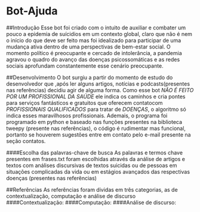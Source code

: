 # Bot-Ajuda

##Introdução
	Esse bot foi criado com o intuito de auxiliar e combater um pouco a epidemia de suícidios em um contexto global, claro que não é nem o início do que deve ser feito mas foi idealizado para participar de uma mudança ativa dentro de uma perspectivas de bem-estar social. O momento político é preocupante e cercado de intolerância, a pandemia agravou o quadro do avanço das doenças psicossomáticas e as redes sociais aprofundam constantemente esse cenário preocupante.

##Desenvolvimento
	O bot surgiu a partir do momento de estudo do desenvolvedor que ,após ler alguns artigos, notícias e podcasts(presentes nas referências) decidiu agir de alguma forma. Como esse bot *NÃO É FEITO POR UM PROFISSIONAL DA SAÚDE* ele indica os caminhos e cria pontes para serviços fantásticos e gratuitos que oferecem contatocom *PROFISSIONAIS QUALIFICADOS* para tratar de *DOENÇAS*, o algoritmo só indica esses maravilhosos profissionais.
	Ademais, o programa foi programado em python e baseado nas funções presentes na biblioteca tweepy (presente nas referências), o código é rudimentar mas funcional, portanto se houverem sugestões entre em contato pelo e-mail presente na seção contatos.

####Escolha das palavras-chave de busca
	As palavras e termos chave presentes em frases.txt foram escolhidas através da análise de artigos e textos com análises discursivas de textos suicidas ou de pessoas em situações complicadas da vida ou em estágios avançados das respectivas doenças (presentes nas referências)

##Referências
	As referências foram dividas em três categorias, as de contextualização, computação e análise de discurso
####Contextualização:
####Computação:
####Análise de discurso:


